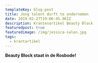 ```yaml
---
templateKey: blog-post
title: Jong talent durft te ondernemen
date: 2019-02-27T19:06:45.961Z
description: Krantenartikel Beauty Block
featuredpost: true
featuredimage: /img/jessica-salon.jpg
tags:
  - krantartikel
---
```

**Beauty Block staat in de Rosbode!**
